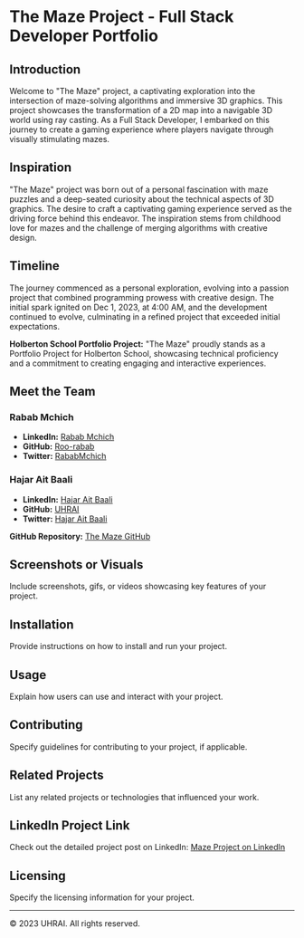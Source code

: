 # The Maze Project - Full Stack Developer Portfolio

## Introduction

Welcome to "The Maze" project, a captivating exploration into the intersection of maze-solving algorithms and immersive 3D graphics. This project showcases the transformation of a 2D map into a navigable 3D world using ray casting. As a Full Stack Developer, I embarked on this journey to create a gaming experience where players navigate through visually stimulating mazes.

## Inspiration

"The Maze" project was born out of a personal fascination with maze puzzles and a deep-seated curiosity about the technical aspects of 3D graphics. The desire to craft a captivating gaming experience served as the driving force behind this endeavor. The inspiration stems from childhood love for mazes and the challenge of merging algorithms with creative design.

## Timeline

The journey commenced as a personal exploration, evolving into a passion project that combined programming prowess with creative design. The initial spark ignited on Dec 1, 2023, at 4:00 AM, and the development continued to evolve, culminating in a refined project that exceeded initial expectations.

**Holberton School Portfolio Project:**
"The Maze" proudly stands as a Portfolio Project for Holberton School, showcasing technical proficiency and a commitment to creating engaging and interactive experiences.

## Meet the Team

### Rabab Mchich
- **LinkedIn:** [Rabab Mchich](https://www.linkedin.com/in/yory-qu-22499b261)
- **GitHub:** [Roo-rabab](https://github.com/Roo-rabab)
- **Twitter:** [RababMchich](https://x.com/RababMchich?t=Bjai7FvYfeSbMcDkRYxE9g&s=09)

### Hajar Ait Baali
- **LinkedIn:** [Hajar Ait Baali](https://www.linkedin.com/in/hajar-9bb110159/)
- **GitHub:** [UHRAI](https://github.com/UHRAI)
- **Twitter:** [Hajar Ait Baali](https://www.linkedin.com/in/hajar-9bb110159/)

**GitHub Repository:** [The Maze GitHub](https://uhrai.github.io/)

## Screenshots or Visuals

Include screenshots, gifs, or videos showcasing key features of your project.

## Installation

Provide instructions on how to install and run your project.

## Usage

Explain how users can use and interact with your project.

## Contributing

Specify guidelines for contributing to your project, if applicable.

## Related Projects

List any related projects or technologies that influenced your work.

## LinkedIn Project Link

Check out the detailed project post on LinkedIn: [Maze Project on LinkedIn](https://www.linkedin.com/pulse/maze-yory-qu-hkdve)

## Licensing

Specify the licensing information for your project.

---

&copy; 2023 UHRAI. All rights reserved.
